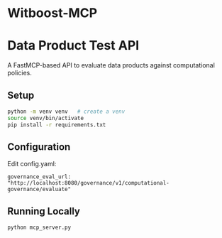 # Witboost-MCP


# Data Product Test API

A FastMCP-based API to evaluate data products against computational policies.

## Setup

```bash
python -m venv venv   # create a venv
source venv/bin/activate
pip install -r requirements.txt
```

## Configuration

Edit config.yaml:
```
governance_eval_url: "http://localhost:8080/governance/v1/computational-governance/evaluate"
```


## Running Locally

```
python mcp_server.py
```

